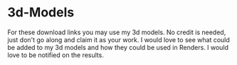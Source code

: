 # 3d-Models
For these download links you may use my 3d models. No credit is needed, just don't go along and claim it as your work. I would love to see what could be added to my 3d models and how they could be used in Renders. I would love to be notified on the results. 
